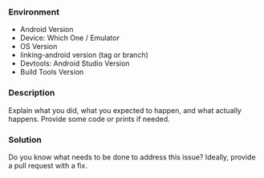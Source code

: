 ### Environment

* Android Version
* Device: Which One / Emulator
* OS Version
* linking-android version (tag or branch)
* Devtools: Android Studio Version
* Build Tools Version

### Description

Explain what you did, what you expected to happen, and what actually happens.
Provide some code or prints if needed.

### Solution

Do you know what needs to be done to address this issue? Ideally, provide a pull request with a fix.